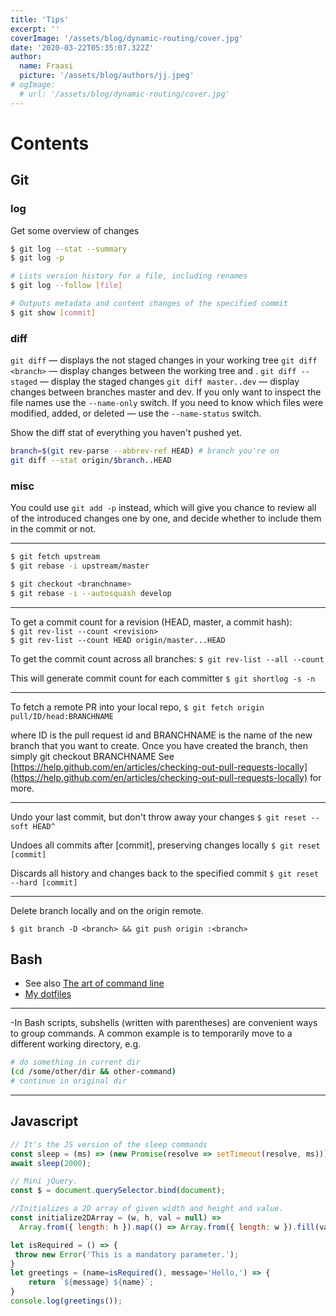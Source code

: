 ```yaml
---
title: 'Tips'
excerpt: ''
coverImage: '/assets/blog/dynamic-routing/cover.jpg'
date: '2020-03-22T05:35:07.322Z'
author:
  name: Fraasi
  picture: '/assets/blog/authors/jj.jpeg'
# ogImage:
  # url: '/assets/blog/dynamic-routing/cover.jpg'
---
```


# Contents

## Git

### log

Get some overview of changes
```bash
$ git log --stat --summary
$ git log -p

# Lists version history for a file, including renames
$ git log --follow [file]

# Outputs metadata and content changes of the specified commit
$ git show [commit]

```

### diff

`git diff` — displays the not staged changes in your working tree
`git diff <branch>` — display changes between the working tree and <branch>. 
`git diff --staged` — display the staged changes
`git diff master..dev` — display changes between branches master and dev.
If you only want to inspect the file names use the `--name-only` switch. If you need to know which files were modified, added, or deleted — use the `--name-status` switch.

Show the diff stat of everything you haven't pushed yet.
```bash
branch=$(git rev-parse --abbrev-ref HEAD) # branch you're on
git diff --stat origin/$branch..HEAD
```

### misc

You could use `git add -p` instead, which will give you chance to review all of the introduced changes one by one, and decide whether to include them in the commit or not.

---
```bash
$ git fetch upstream
$ git rebase -i upstream/master

$ git checkout <branchname>
$ git rebase -i --autosquash develop
```

---
To get a commit count for a revision (HEAD, master, a commit hash):  
`$ git rev-list --count <revision>`  
`$ git rev-list --count HEAD origin/master...HEAD`

To get the commit count across all branches:
`$ git rev-list --all --count`

This will generate commit count for each committer
`$ git shortlog -s -n`

---
To fetch a remote PR into your local repo,
`$ git fetch origin pull/ID/head:BRANCHNAME`

where ID is the pull request id and BRANCHNAME is the name of the new branch that you want to create. Once you have created the branch, then simply git checkout BRANCHNAME
See [https://help.github.com/en/articles/checking-out-pull-requests-locally](https://help.github.com/en/articles/checking-out-pull-requests-locally) for more.

---
Undo your last commit, but don't throw away your changes
`$ git reset --soft HEAD^`

Undoes all commits after [commit], preserving changes locally
`$ git reset [commit]`

Discards all history and changes back to the specified commit
`$ git reset --hard [commit]`

---
Delete branch locally and on the origin remote.

`$ git branch -D <branch> && git push origin :<branch>`


## Bash

* See also [The art of command line](https://github.com/jlevy/the-art-of-command-line)
* [My dotfiles](https://github.com/fraasi/dotfiles)

---
-In Bash scripts, subshells (written with parentheses) are convenient ways to group commands. A common example is to temporarily move to a different working directory, e.g.
```bash
# do something in current dir
(cd /some/other/dir && other-command)
# continue in original dir
```
---
## Javascript

```js
// It's the JS version of the sleep commands
const sleep = (ms) => (new Promise(resolve => setTimeout(resolve, ms)));
await sleep(2000); 

// Mini jQuery.
const $ = document.querySelector.bind(document);

//Initializes a 2D array of given width and height and value.
const initialize2DArray = (w, h, val = null) =>
  Array.from({ length: h }).map(() => Array.from({ length: w }).fill(val));
```
```js
let isRequired = () => {
 throw new Error('This is a mandatory parameter.');
}
let greetings = (name=isRequired(), message='Hello,') => {
    return `${message} ${name}`;
}
console.log(greetings());
```

